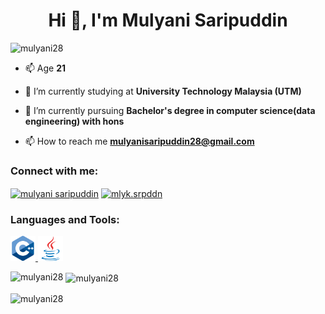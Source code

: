 <h1 align="center">Hi 👋, I'm Mulyani Saripuddin</h1>
<p align="left"> <img src="https://komarev.com/ghpvc/?username=mulyani28&label=Profile%20views&color=0e75b6&style=flat" alt="mulyani28" /> </p>

- 📫 Age **21**

- 🔭 I’m currently studying at **University Technology Malaysia (UTM)**

- 🌱 I’m currently pursuing **Bachelor's degree in computer science(data engineering) with hons**

- 📫 How to reach me **mulyanisaripuddin28@gmail.com**

<h3 align="left">Connect with me:</h3>
<p align="left">
<a href="https://linkedin.com/in/mulyani saripuddin" target="blank"><img align="center" src="https://raw.githubusercontent.com/rahuldkjain/github-profile-readme-generator/master/src/images/icons/Social/linked-in-alt.svg" alt="mulyani saripuddin" height="30" width="40" /></a>
<a href="https://instagram.com/mlyk.srpddn" target="blank"><img align="center" src="https://raw.githubusercontent.com/rahuldkjain/github-profile-readme-generator/master/src/images/icons/Social/instagram.svg" alt="mlyk.srpddn" height="30" width="40" /></a>
</p>

<h3 align="left">Languages and Tools:</h3>
<p align="left"> <a href="https://www.w3schools.com/cpp/" target="_blank" rel="noreferrer"> <img src="https://raw.githubusercontent.com/devicons/devicon/master/icons/cplusplus/cplusplus-original.svg" alt="cplusplus" width="40" height="40"/> </a> <a href="https://www.java.com" target="_blank" rel="noreferrer"> <img src="https://raw.githubusercontent.com/devicons/devicon/master/icons/java/java-original.svg" alt="java" width="40" height="40"/> </a> </p>

<p><img align="left" src="https://github-readme-stats.vercel.app/api/top-langs?username=mulyani28&show_icons=true&locale=en&layout=compact" alt="mulyani28" /></p>

<p>&nbsp;<img align="center" src="https://github-readme-stats.vercel.app/api?username=mulyani28&show_icons=true&locale=en" alt="mulyani28" /></p>

<p><img align="center" src="https://github-readme-streak-stats.herokuapp.com/?user=mulyani28&" alt="mulyani28" /></p>
